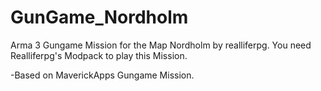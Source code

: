 # GunGame_Nordholm
Arma 3 Gungame Mission for the Map Nordholm by realliferpg.
You need Realliferpg's Modpack to play this Mission.




-Based on MaverickApps Gungame Mission.
